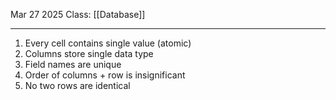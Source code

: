 Mar 27 2025
Class: [[Database]]
- - -
1. Every cell contains single value (atomic)
2. Columns store single data type
3. Field names are unique
4. Order of columns + row is insignificant
5. No two rows are identical
